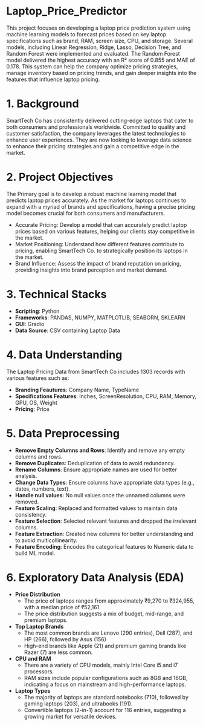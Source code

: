# Laptop_Price_Predictor
This project focuses on developing a laptop price prediction system using machine learning models to forecast prices based on key laptop specifications such as brand, RAM, screen size, CPU, and storage. Several models, including Linear Regression, Ridge, Lasso, Decision Tree, and Random Forest were implemented and evaluated. The Random Forest model delivered the highest accuracy with an R² score of 0.855 and MAE of 0.178.
This system can help the company optimize pricing strategies, manage inventory based on pricing trends, and gain deeper insights into the features that influence laptop pricing.

# 1. Background
SmartTech Co has consistently delivered cutting-edge laptops that cater to both consumers and professionals worldwide. Committed to quality and customer satisfaction, the company leverages the latest technologies to enhance user experiences. They are now looking to leverage data science to enhance their pricing strategies and gain a competitive edge in the market.

# 2. Project Objectives
The Primary goal is to develop a robust machine learning model that predicts laptop prices accurately. As the market for laptops continues to expand with a myriad of brands and specifications, having a precise pricing model becomes crucial for both consumers and manufacturers.
- Accurate Pricing: Develop a model that can accurately predict laptop prices based on various features, helping our clients stay competitive in the market.
- Market Positioning: Understand how different features contribute to pricing, enabling SmartTech Co. to strategically position its laptops in the market.
- Brand Influence: Assess the impact of brand reputation on pricing, providing insights into brand perception and market demand.


# 3. Technical Stacks
- **Scripting**: Python
- **Frameworks**: PANDAS, NUMPY, MATPLOTLIB, SEABORN, SKLEARN
- **GUI**: Gradio
- **Data Source**: CSV containing Laptop Data

# 4. Data Understanding
The Laptop Pricing Data from SmartTech Co includes 1303 records with various features such as:
- **Branding Feautures**: Company Name, TypeName
- **Specifications Features**: Inches, ScreenResolution, CPU, RAM, Memory, GPU, OS, Weight
- **Pricing**: Price

# 5. Data Preprocessing
- **Remove Empty Columns and Rows**: Identify and remove any empty columns and rows.
- **Remove Duplicate**s: Deduplication of data to avoid redundancy.
- **Rename Columns**: Ensure appropriate names are used for better analysis.
- **Change Data Types**: Ensure columns have appropriate data types (e.g., dates, numbers, text).
- **Handle null values**: No null values once the unnamed columns were removed.
- **Feature Scaling**: Replaced and formatted values to maintain data consistency.
- **Feature Selection**: Selected relevant features and dropped the irrelevant columns.
- **Feature Extraction**: Created new columns for better understanding and to avoid multicollinearity.
- **Feature Encoding**: Encodes the categorical features to Numeric data to build ML model.

# 6. Exploratory Data Analysis (EDA)
- **Price Distribution**
  - The price of laptops ranges from approximately ₹9,270 to ₹324,955, with a median price of ₹52,161.
  - The price distribution suggests a mix of budget, mid-range, and premium laptops.
- **Top Laptop Brands**
  - The most common brands are Lenovo (290 entries), Dell (287), and HP (266), followed by Asus (156) 
  - High-end brands like Apple (21) and premium gaming brands like Razer (7) are less common.
- **CPU and RAM**
  - There are a variety of CPU models, mainly Intel Core i5 and i7 processors.
  - RAM sizes include popular configurations such as 8GB and 16GB, indicating a focus on mainstream and high-performance laptops.
- **Laptop Types**
  - The majority of laptops are standard notebooks (710), followed by gaming laptops (203), and ultrabooks (191).
  - Convertible laptops (2-in-1) account for 116 entries, suggesting a growing market for versatile devices.









